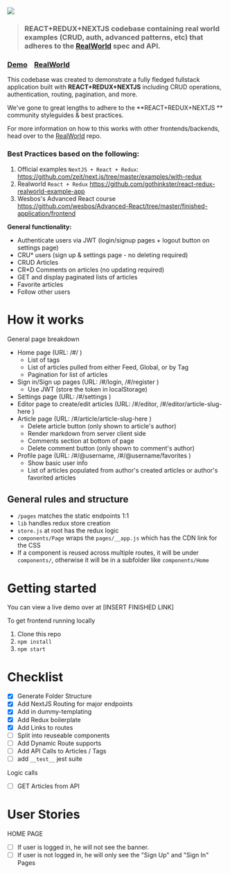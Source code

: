 # ![](https://i.imgur.com/eQQ5O8N.png)

> ### REACT+REDUX+NEXTJS codebase containing real world examples (CRUD, auth, advanced patterns, etc) that adheres to the [RealWorld](https://github.com/gothinkster/realworld) spec and API.

### [Demo](https://github.com/gothinkster/realworld)&nbsp;&nbsp;&nbsp;&nbsp;[RealWorld](https://github.com/gothinkster/realworld)

This codebase was created to demonstrate a fully fledged fullstack application built with **REACT+REDUX+NEXTJS** including CRUD operations, authentication, routing, pagination, and more.

We've gone to great lengths to adhere to the **REACT+REDUX+NEXTJS ** community styleguides & best practices.

For more information on how to this works with other frontends/backends, head over to the [RealWorld](https://github.com/gothinkster/realworld) repo.

### Best Practices based on the following:

1. Official examples `NextJS + React + Redux`: https://github.com/zeit/next.js/tree/master/examples/with-redux
2. Realworld `React + Redux` https://github.com/gothinkster/react-redux-realworld-example-app
3. Wesbos's Advanced React course https://github.com/wesbos/Advanced-React/tree/master/finished-application/frontend

**General functionality:**

- Authenticate users via JWT (login/signup pages + logout button on settings page)
- CRU\* users (sign up & settings page - no deleting required)
- CRUD Articles
- CR\*D Comments on articles (no updating required)
- GET and display paginated lists of articles
- Favorite articles
- Follow other users

# How it works

General page breakdown

- Home page (URL: /#/ )
  - List of tags
  - List of articles pulled from either Feed, Global, or by Tag
  - Pagination for list of articles
- Sign in/Sign up pages (URL: /#/login, /#/register )
  - Use JWT (store the token in localStorage)
- Settings page (URL: /#/settings )
- Editor page to create/edit articles (URL: /#/editor, /#/editor/article-slug-here )
- Article page (URL: /#/article/article-slug-here )
  - Delete article button (only shown to article's author)
  - Render markdown from server client side
  - Comments section at bottom of page
  - Delete comment button (only shown to comment's author)
- Profile page (URL: /#/@username, /#/@username/favorites )
  - Show basic user info
  - List of articles populated from author's created articles or author's favorited articles

## General rules and structure

- `/pages` matches the static endpoints 1:1
- `lib` handles redux store creation
- `store.js` at root has the redux logic
- `components/Page` wraps the `pages/__app.js` which has the CDN link for the CSS
- If a component is reused across multiple routes, it will be under `components/`, otherwise it will be in a subfolder like `components/Home`

# Getting started

You can view a live demo over at [INSERT FINISHED LINK]

To get frontend running locally

1. Clone this repo
2. `npm install`
3. `npm start`

# Checklist

- [x] Generate Folder Structure
- [x] Add NextJS Routing for major endpoints
- [x] Add in dummy-templating
- [x] Add Redux boilerplate
- [x] Add Links to routes
- [ ] Split into reuseable components
- [ ] Add Dynamic Route supports
- [ ] Add API Calls to Articles / Tags
- [ ] add `__test__` jest suite

Logic calls

- [ ] GET Articles from API

# User Stories

HOME PAGE

- [ ] If user is logged in, he will not see the banner.
- [ ] If user is not logged in, he will only see the "Sign Up" and "Sign In" Pages
